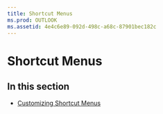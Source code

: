 ```yaml
---
title: Shortcut Menus
ms.prod: OUTLOOK
ms.assetid: 4e4c6e89-092d-498c-a68c-87901bec182c
---
```



# Shortcut Menus

## In this section


-  [Customizing Shortcut Menus](customizing-shortcut-menus.md)
    

